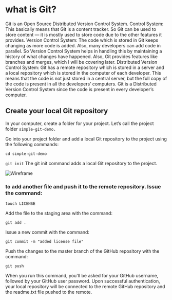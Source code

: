  # what is Git? #
Git is an Open Source Distributed Version Control System.
Control System: This basically means that Git is a content tracker.
 So Git can be used to store content — it is mostly used to store code due to the other features it provides.
Version Control System: The code which is stored in Git keeps changing as more code is added. Also, many developers can add code in parallel.
 So Version Control System helps in handling this by maintaining a history of what changes have happened.
  Also, Git provides features like branches and merges, which I will be covering later.
Distributed Version Control System: Git has a remote repository which is stored in a server and a local repository which is stored in the computer of each developer.
 This means that the code is not just stored in a central server, but the full copy of the code is present in all the developers’ computers.
  Git is a Distributed Version Control System since the code is present in every developer’s computer.
## Create your local Git repository ##
In your computer, create a folder for your project. Let’s call the project folder `simple-git-demo.`

Go into your project folder and add a local Git repository to the project using the following commands:

`cd simple-git-demo`

`git init`
The git init command adds a local Git repository to the project.

![Wireframe](https://i.stack.imgur.com/F2H1Q.png)


### to add another file and push it to the remote repository. Issue the command: ###

`touch LICENSE`

Add the file to the staging area with the command:

`git add .`

Issue a new commit with the command:

`git commit -m "added license file"`

Push the changes to the master branch of the GitHub repository with the command:

`git push`

When you run this command, you'll be asked for your GitHub username, followed by your GitHub user password. Upon successful authentication, your local repository will be connected to the remote GitHub repository and the readme.txt file pushed to the remote.
